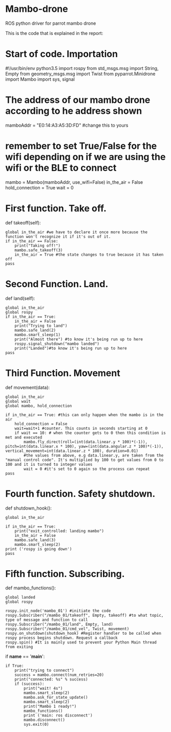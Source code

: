 # Mambo-drone
ROS python driver for parrot mambo drone 

This is the code that is explained in the report:
# Start of code. Importation 
#!/usr/bin/env python3.5
import rospy
from std_msgs.msg import String, Empty
from geometry_msgs.msg import Twist
from pyparrot.Minidrone import Mambo
import sys, signal

# The address of our mambo drone according to he address shown
mamboAddr = "E0:14:A3:A5:3D:FD" #change this to yours

# remember to set True/False for the wifi depending on if we are using the wifi or the BLE to connect
mambo = Mambo(mamboAddr, use_wifi=False)
in_the_air = False 
hold_connection = True
wait = 0

# First function. Take off.

def takeoff(self):

    global in_the_air #we have to declare it once more because the function won't recognize it if it's out of it.
    if in_the_air == False:
        print("Taking off!")
        mambo.safe_takeoff(3)
        in_the_air = True #the state changes to true because it has taken off
    pass

# Second Function. Land.
def land(self):

    global in_the_air
    global rospy
    if in_the_air == True:
        in_the_air = False
        print("Trying to land")
        mambo.safe_land(2)
        mambo.smart_sleep(1)
        print("Almost there") #to know it's being run up to here
        rospy.signal_shutdown("mambo landed")
        print("Landed")#to know it's being run up to here
    pass

# Third Function. Movement
def movement(data):

    global in_the_air
    global wait
    global mambo, hold_connection

    if in_the_air == True: #this can only happen when the mambo is in the air
        hold_connection = False
        wait=wait+1 #counter. This counts in seconds starting at 0
        if wait == 10: # when the counter gets to 0 then this condition is met and executed
            mambo.fly_direct(roll=(int(data.linear.y * 100)*(-1)), pitch=int(data.linear.x * 100), yaw=(int(data.angular.z * 100)*(-1)), vertical_movement=int(data.linear.z * 100), duration=0.01)
            #the values from above, e.g data.linear.y, are taken from the "manual control code". It's multiplied by 100 to get values from 0 to 100 and it is turned to integer values
            wait = 0 #it's set to 0 again so the process can repeat
    pass

# Fourth function. Safety shutdown.
def shutdown_hook():

    global in_the_air

    if in_the_air == True:
        print("exit_controlled: landing mambo")
        in_the_air = False
        mambo.safe_land(3)
        mambo.smart_sleep(2)
    print ('rospy is going down')
    pass
 # Fifth function. Subscribing. 

def mambo_functions():

    global landed
    global rospy

    rospy.init_node('mambo_01') #initiate the code
    rospy.Subscriber("/mambo_01/takeoff", Empty, takeoff) #to what topic, type of message and function to call
    rospy.Subscriber("/mambo_01/land", Empty, land)
    rospy.Subscriber("/mambo_01/cmd_vel", Twist, movement)
    rospy.on_shutdown(shutdown_hook) #Register handler to be called when rospy process begins shutdown. Request a callback
    rospy.spin() #It is mainly used to prevent your Python Main thread from exiting


if __name__ == '__main__':

    if True:
        print("trying to connect")
        success = mambo.connect(num_retries=20)     
        print("connected: %s" % success)
        if (success):
            print("wait! 4s")
            mambo.smart_sleep(2)
            mambo.ask_for_state_update()
            mambo.smart_sleep(2)
            print("Mambo 1 ready!")
            mambo_functions()
            print ('main: ros disconnect')
            mambo.disconnect()
            sys.exit(0)
